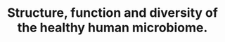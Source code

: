 ---
authors: Human Microbiome Project Consortium
carousel: false
dccs:
- HMP
doi: 10.1038/nature11234
featured: false
issue: '7402'
journal: Nature
keywords: '["Male", "Metagenomics", "RNA, Ribosomal, 16S", "Phenotype", "Young Adult",
  "Biodiversity", "Adult", "Bacteria", "Metabolic Networks and Pathways", "Metagenome",
  "Female", "Ecosystem", "Health", "Adolescent", "Humans"]'
landmark: true
layout: ../../layouts/Publication.astro
page: 207-14
pmcid: PMC3564958
pmid: 22699609
title: Structure, function and diversity of the healthy human microbiome.
volume: '486'
year: 2012
---
